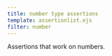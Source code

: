 ```yaml
---
title: number type assertions
template: assertionlist.ejs
filter: number
---
```


Assertions that work on numbers.
